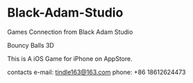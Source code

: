 # Black-Adam-Studio
Games Connection from Black Adam Studio

Bouncy Balls 3D

This is A iOS Game for iPhone on AppStore.

contacts
e-mail: tindle163@163.com
phone: +86 18612624473

